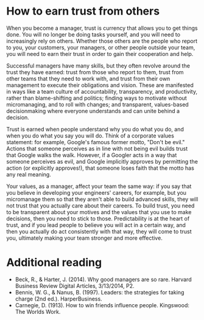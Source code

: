 # How to earn trust from others

When you become a manager, trust is currency that allows you to get things done. You will no longer
be doing tasks yourself, and you will need to increasingly rely on others. 
Whether those others are the people who report to you, your customers, your managers, or other 
people outside your team, you will need to earn their trust in order to gain their cooperation
and help.

Successful managers have many skills, but they often revolve around the trust they have earned:
trust from those who report to them, trust from other teams that they need to work with, and 
trust from their own management to execute their obligations and vision. These are manifested
in ways like a team culture of accountability, transparency, and productivity, rather
than blame-shifting and politics; finding ways to motivate without micromanaging, and to 
roll with changes; and transparent, values-based decisionmaking where everyone understands and
can unite behind a decision. 

Trust is earned when people understand why you do what you do, and when you do what you say you
will do. Think of a corporate values statement: for example, Google's famous former motto, 
"Don't be evil." Actions that someone perceives as in line with not being evil builds trust that
Google walks the walk. However, if a Googler acts in a way that someone perceives as evil, 
and Google implicitly approves by permitting the action (or explicitly approves!), that someone
loses faith that the motto has any real meaning. 

Your values, as a manager, affect your team the same way: if you say that you believe in 
developing your engineers' careers, for example, but you micromanage them so that they aren't
able to build advanced skills, they will not trust that you actually care about their careers.
To build trust, you need to be transparent about your motives and the values that you use to
make decisions, then you need to stick to those. Predictability is at the heart of trust, and
if you lead people to believe you will act in a certain way, and then you actually do act
consistently with that way, they will come to trust you, ultimately making your team stronger
and more effective.



# Additional reading

* Beck, R., & Harter, J. (2014). Why good managers are so rare. Harvard Business Review Digital Articles, 3/13/2014, P2.
* Bennis, W. G., & Nanus, B. (1997). Leaders: the strategies for taking charge (2nd ed.). HarperBusiness. 
* Carnegie, D. (1913). How to win friends influence people. Kingswood: The Worlds Work.
